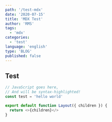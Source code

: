 ```yaml
---
path: '/test-mdx'
date: '2020-07-15'
title: 'MDX Test'
author: 'RMS'
tags:
  - 'mdx'
categories:
  - 'test'
language: 'english'
type: 'BLOG'
published: false
---
```


<script>
  import Header from '$lib/components/Header.svelte'
</script>

## Test

```js
// JavaScript goes here,
// And will be syntax-highlighted!
const test = 'hello world'

export default function Layout({ children }) {
  return <>{children}</>
}
```
